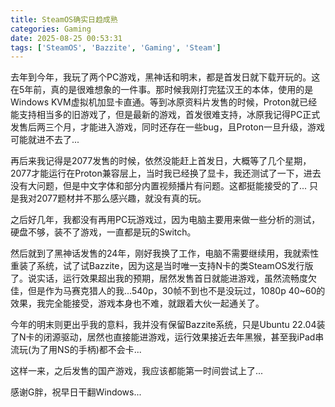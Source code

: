 ```yaml
---
title: SteamOS确实日趋成熟
categories: Gaming
date: 2025-08-25 00:53:31
tags: ['SteamOS', 'Bazzite', 'Gaming', 'Steam']
---
```


去年到今年，我玩了两个PC游戏，黑神话和明末，都是首发日就下载开玩的。这在5年前，真的是很难想象的一件事。那时候我刚打完猛汉王的本体，使用的是Windows KVM虚拟机加显卡直通。等到冰原资料片发售的时候，Proton就已经能支持相当多的旧游戏了，但是最新的游戏，首发很难支持，冰原我记得PC正式发售后两三个月，才能进入游戏，同时还存在一些bug，且Proton一旦升级，游戏可能就进不去了...

<!-- more -->

再后来我记得是2077发售的时候，依然没能赶上首发日，大概等了几个星期，2077才能运行在Proton兼容层上，当时我已经换了显卡，我还测试了一下，进去没有大问题，但是中文字体和部分内置视频播片有问题。这都挺能接受的了... 只是我对2077题材并不那么感兴趣，就没有真的玩。

之后好几年，我都没有再用PC玩游戏过，因为电脑主要用来做一些分析的测试，硬盘不够，装不了游戏，一直都是玩的Switch。

然后就到了黑神话发售的24年，刚好我换了工作，电脑不需要继续用，我就索性重装了系统，试了试Bazzite，因为这是当时唯一支持N卡的类SteamOS发行版了。说实话，运行效果超出我的预期，居然发售首日就能进游戏，虽然流畅度欠佳，但是作为马赛克猎人的我...540p，30帧不到也不是没玩过，1080p 40~60的效果，我完全能接受，游戏本身也不难，就跟着大伙一起通关了。

今年的明末则更出乎我的意料，我并没有保留Bazzite系统，只是Ubuntu 22.04装了N卡的闭源驱动，居然也直接能进游戏，运行效果接近去年黑猴，甚至我iPad串流玩(为了用NS的手柄)都不会卡...

这样一来，之后发售的国产游戏，我应该都能第一时间尝试上了...

感谢G胖，祝早日干翻Windows...
